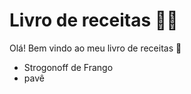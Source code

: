 #  Livro de receitas :man_cook:

Olá! Bem vindo ao meu livro de receitas :wave:

- Strogonoff de Frango
- pavê

